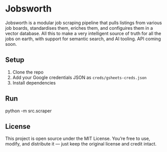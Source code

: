 # Jobsworth

Jobsworth is a modular job scraping pipeline that pulls listings from various job boards, standardises them, eriches them, and configuires them in a vector database. All this to make a very intelligent source of truth for all the jobs on earth, with support for semantic search, and AI tooling. API coming soon. 

## Setup

1. Clone the repo  
2. Add your Google credentials JSON as `creds/gsheets-creds.json`  
3. Install dependencies

## Run

python -m src.scraper

## License

This project is open source under the MIT License.
You’re free to use, modify, and distribute it — just keep the original license and credit intact.
